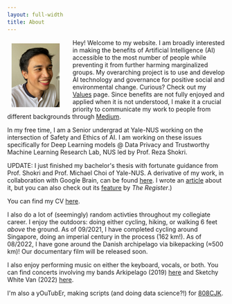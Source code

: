 ```yaml
---
layout: full-width
title: About
---
```

<p>
  <img width="22%" 
  src="../assets/img/dp.jpg" 
  align="left"
  style="margin: 10px 30px 10px 10px;">
</p>

Hey! Welcome to my website. I am broadly interested in making the benefits of Artificial Intelligence (AI) accessible to the most number of people while preventing it from further harming marginalized groups. My overarching project is to use and develop AI technology and governance for positive social and environmental change. Curious? Check out my [Values](/values.md) page. Since benefits are not fully enjoyed and applied when it is not understood, I make it a crucial priority to communicate my work to people from different backgrounds through [Medium](https://medium.com/@ajsanjoaquin).

In my free time, I am a Senior undergrad at Yale-NUS working on the intersection of Safety and Ethics of AI.
I am working on these issues specifically for Deep Learning models @ Data Privacy and Trustworthy Machine Learning Research Lab, NUS led by Prof. Reza Shokri.

UPDATE: I just finished my bachelor's thesis with fortunate guidance from Prof. Shokri and Prof. Michael Choi of Yale-NUS. A derivative of my work, in collaboration with Google Brain, can be found [here](https://arxiv.org/abs/2204.00032). I wrote an [article](https://medium.com/geekculture/in-poison-there-is-truth-63029bbc4e41) about it, but you can also check out its [feature](https://www.theregister.com/2022/04/12/machine_learning_poisoning) by *The Register*.)  

You can find my CV [here](https://ajsanjoaquin.github.io/lol/San%20Joaquin%2C%20Resume.pdf). 

I also do a lot of (seemingly) random activties throughout my collegiate career.
I enjoy the outdoors: doing either cycling, hiking, or walking 6 feet *above* the ground. As of 09/2021, I have completed cycling around Singapore, doing an imperial century in the process (162 km!). As of 08/2022, I have gone around the Danish archipelago via bikepacking (≈500 km)! Our documentary film will be released soon. 

I also enjoy performing music on either the keyboard, vocals, or both. You can find concerts involving my bands Arkipelago (2019) [here](https://youtu.be/IDWpC1mmqNs?t=2975) and Sketchy White Van (2022) [here](https://youtu.be/qGI2ng3u13o?t=1437).

I'm also a yOuTubEr, making scripts (and doing data science?!) for [808CJK](https://www.youtube.com/c/808CJK).
